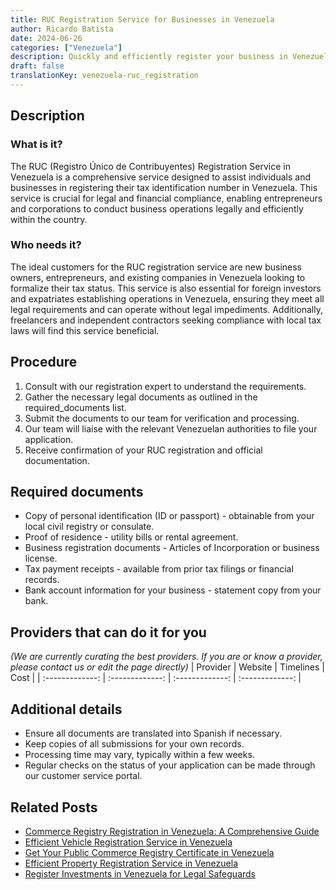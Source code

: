 ```yaml
---
title: RUC Registration Service for Businesses in Venezuela
author: Ricardo Batista
date: 2024-06-26
categories: ["Venezuela"]
description: Quickly and efficiently register your business in Venezuela with our RUC service. Easy steps and dedicated support included.
draft: false
translationKey: venezuela-ruc_registration
---
```


## Description
### What is it?
The RUC (Registro Único de Contribuyentes) Registration Service in Venezuela is a comprehensive service designed to assist individuals and businesses in registering their tax identification number in Venezuela. This service is crucial for legal and financial compliance, enabling entrepreneurs and corporations to conduct business operations legally and efficiently within the country.

### Who needs it?
The ideal customers for the RUC registration service are new business owners, entrepreneurs, and existing companies in Venezuela looking to formalize their tax status. This service is also essential for foreign investors and expatriates establishing operations in Venezuela, ensuring they meet all legal requirements and can operate without legal impediments. Additionally, freelancers and independent contractors seeking compliance with local tax laws will find this service beneficial.

## Procedure

1. Consult with our registration expert to understand the requirements.
2. Gather the necessary legal documents as outlined in the required_documents list.
3. Submit the documents to our team for verification and processing.
4. Our team will liaise with the relevant Venezuelan authorities to file your application.
5. Receive confirmation of your RUC registration and official documentation.


## Required documents

- Copy of personal identification (ID or passport) - obtainable from your local civil registry or consulate.
- Proof of residence - utility bills or rental agreement.
- Business registration documents - Articles of Incorporation or business license.
- Tax payment receipts - available from prior tax filings or financial records.
- Bank account information for your business - statement copy from your bank.


## Providers that can do it for you
_(We are currently curating the best providers. If you are or know a provider, please contact us or edit the page directly)_
| Provider        |     Website     |     Timelines    |       Cost      |
| :-------------: | :-------------: |  :-------------: | :-------------: |

## Additional details

- Ensure all documents are translated into Spanish if necessary.
- Keep copies of all submissions for your own records.
- Processing time may vary, typically within a few weeks.
- Regular checks on the status of your application can be made through our customer service portal.




## Related Posts

- [Commerce Registry Registration in Venezuela: A Comprehensive Guide](https://tramitit.com/guides/venezuela/commerce_registry_registration/)
- [Efficient Vehicle Registration Service in Venezuela](https://tramitit.com/guides/venezuela/vehicle_registration/)
- [Get Your Public Commerce Registry Certificate in Venezuela](https://tramitit.com/guides/venezuela/public_commerce_registry_certificate/)
- [Efficient Property Registration Service in Venezuela](https://tramitit.com/guides/venezuela/property_registration/)
- [Register Investments in Venezuela for Legal Safeguards](https://tramitit.com/guides/venezuela/investment_registry_registration/)